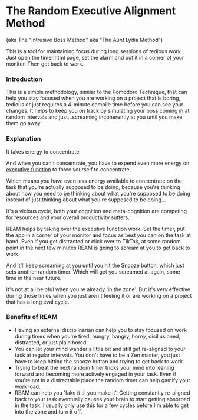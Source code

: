 # The Random Executive Alignment Method
(aka The "Intrusive Boss Method" aka "The Aunt Lydia Method")

  This is a tool for maintaining focus during long sessions of tedious work. Just open the timer.html page, set the alarm and put it in a corner of your monitor. Then get back to work.

### Introduction
This is a simple methodology, similar to the Pomodoro Technique, that can help you stay focused when you are working on a project that is boring, tedious or just requires a 4-minute compile time before you can see your changes. It helps
to keep you on track by simulating your boss coming in at random intervals and just...screaming incoherently at you until you make them go away.  

### Explanation 

It takes energy to concentrate. 

And when you can't concentrate, you have to expend even more energy on [executive function](https://en.wikipedia.org/wiki/Executive_functions) to force yourself to concentrate. 

Which means you have even less energy available to concentrate on the task that you're actually supposed to be doing, because you're thinking about how you need to be thinking about what you're supposed to be doing instead of just thinking about what you're supposed to be doing...  

It's a vicious cycle, both your cognition and meta-cognition are competing for resources and your overall productivity suffers. 


REAM helps by taking over the executive function work.  Set the timer, put the app in a corner of your monitor and focus as best you can on the task at hand.  Even if you get distracted or click over to TikTok, at some random point in the next few minutes REAM is going to scream at you to get back to work.  

And it'll keep screaming at you until you hit the Snooze button, which just sets another random timer.  Which will get you screamed at again, some time in the near future.


It's not at all helpful when you're already 'in the zone'.  But it's _very_ effective during those times when you just aren't feeling it or are working on a project that has a long eval cycle.

### Benefits of REAM

- Having an external disciplinarian can help you to stay focused on work during times when you're tired, hungry, hangry, horny, disillusioned, distracted, or just plain bored.
- You can let your mind wander a little bit and still get re-aligned to your task at regular intervals. You don't have to be a Zen master, you just have to keep hitting the snooze button and trying to get back to work.
- Trying to beat the next random timer tricks your mind into leaning forward and becoming more actively engaged in your task.  Even if you're not in a distractable place the random timer can help gamify your work load.
- REAM can help you 'fake it til you make it'.  Getting constantly re-aligned back to your task eventually causes your brain to start getting absorbed in the task.  I usually only use this for a few cycles before I'm able to get into the zone and turn it off.






